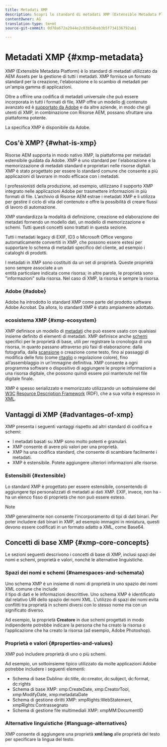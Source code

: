```yaml
---
title: Metadati XMP
description: Scopri lo standard di metadati XMP (Extensible Metadata Platform) utilizzato da Risorse AEM per la gestione dei metadati. XMP fornisce un formato standard per la creazione, l'elaborazione e lo scambio di metadati per un'ampia gamma di applicazioni.
contentOwner: AG
translation-type: tm+mt
source-git-commit: 0d70a672a2944e2c03b54beb3b5f734136792ab1

---
```



# Metadati XMP {#xmp-metadata}

XMP (Extensible Metadata Platform) è lo standard di metadati utilizzato da AEM Assets per la gestione di tutti i metadati. XMP fornisce un formato standard per la creazione, l&#39;elaborazione e lo scambio di metadati per un&#39;ampia gamma di applicazioni.

Oltre a offrire una codifica di metadati universale che può essere incorporata in tutti i formati di file, XMP offre un modello [di](xmp.md#xmp-core-concepts) contenuto avanzato ed è [supportato da Adobe](xmp.md#advantages-of-xmp) e da altre aziende, in modo che gli utenti di XMP, in combinazione con Risorse AEM, possano sfruttare una piattaforma potente.

La specifica [](https://www.adobe.com/devnet/xmp.html) XMP è disponibile da Adobe.

## Cos&#39;è XMP? {#what-is-xmp}

Risorse AEM supporta in modo nativo XMP, la piattaforma per metadati estensibile guidata da Adobe. XMP è uno standard per l&#39;elaborazione e la memorizzazione di metadati standard e proprietari nelle risorse digitali. XMP è stato progettato per essere lo standard comune che consente a più applicazioni di lavorare in modo efficace con i metadati.

I professionisti della produzione, ad esempio, utilizzano il supporto XMP integrato nelle applicazioni Adobe per trasmettere informazioni in più formati di file. L’archivio di Risorse AEM estrae i metadati XMP e li utilizza per gestire il ciclo di vita del contenuto e offre la possibilità di creare flussi di lavoro di automazione.

XMP standardizza la modalità di definizione, creazione ed elaborazione dei metadati fornendo un modello dati, un modello di memorizzazione e schemi. Tutti questi concetti sono trattati in questa sezione.

Tutti i metadati legacy di EXIF, ID3 o Microsoft Office vengono automaticamente convertiti in XMP, che possono essere estesi per supportare lo schema di metadati specifico del cliente, ad esempio i cataloghi di prodotti.

I metadati in XMP sono costituiti da un set di proprietà. Queste proprietà sono sempre associate a un\
entità particolare indicata come risorsa; in altre parole, le proprietà sono &quot;informazioni&quot; sulla risorsa. Nel caso di XMP, la risorsa è sempre la risorsa.

### Adobe {#adobe}

Adobe ha introdotto lo standard XMP come parte del prodotto software Adobe Acrobat. Da allora, lo standard XMP è stato ampiamente adottato.

### ecosistema XMP {#xmp-ecosystem}

XMP definisce un modello di [metadati](https://en.wikipedia.org/wiki/Metadata) che può essere usato con qualsiasi insieme definito di elementi di metadati. XMP definisce anche [schemi](https://en.wikipedia.org/wiki/XML_schema) specifici per le proprietà di base, utili per registrare la cronologia di una risorsa, in quanto passano attraverso più fasi di elaborazione: dalla fotografia, dalla [scansione](https://en.wikipedia.org/wiki/Image_scanner) o creazione come testo, fino ai passaggi di modifica delle foto (come [ritaglio](https://en.wikipedia.org/wiki/Cropping_%28image%29) o regolazione colore), fino all’assemblaggio in un’immagine definitiva. XMP consente a ogni programma software o dispositivo di aggiungere le proprie informazioni a una risorsa digitale, che possono quindi essere poi mantenute nel file digitale finale.

XMP è spesso serializzato e memorizzato utilizzando un sottoinsieme del [W3C](https://en.wikipedia.org/wiki/World_Wide_Web_Consortium) [Resource Description Framework](https://en.wikipedia.org/wiki/Resource_Description_Framework) (RDF), che a sua volta è espresso in [XML](https://en.wikipedia.org/wiki/XML).

## Vantaggi di XMP {#advantages-of-xmp}

XMP presenta i seguenti vantaggi rispetto ad altri standard di codifica e schemi:

* I metadati basati su XMP sono molto potenti e granulari.
* XMP consente di avere più valori per una proprietà.
* XMP ha una codifica standard, che consente di scambiare facilmente i metadati.
* XMP è estensibile. Potete aggiungere ulteriori informazioni alle risorse.

### Estensibili {#extensible}

Lo standard XMP è progettato per essere estensibile, consentendo di aggiungere tipi personalizzati di metadati ai dati XMP. EXIF, invece, non ha - ha un elenco fisso di proprietà che non può essere esteso.

>[!NOTE]
>
>XMP generalmente non consente l&#39;incorporamento di tipi di dati binari. Per poter includere dati binari in XMP, ad esempio immagini in miniatura, questi devono essere codificati in un formato adatto a XML, come Base64.

## Concetti di base XMP {#xmp-core-concepts}

Le sezioni seguenti descrivono i concetti di base di XMP, inclusi spazi dei nomi e schemi, proprietà e valori, nonché le alternative linguistiche.

### Spazi dei nomi e schemi {#namespaces-and-schemata}

Uno schema XMP è un insieme di nomi di proprietà in uno spazio dei nomi XML comune che include\
il tipo di dati e le informazioni descrittive. Uno schema XMP è identificato dal relativo URI dello spazio dei nomi XML. L&#39;utilizzo di spazi dei nomi evita conflitti tra proprietà in schemi diversi con lo stesso nome ma con un significato diverso.

Ad esempio, la proprietà **Creatore** in due schemi progettati in modo indipendente potrebbe indicare la persona che ha creato la risorsa o l’applicazione che ha creato la risorsa (ad esempio, Adobe Photoshop).

### Proprietà e valori {#properties-and-values}

XMP può includere proprietà di uno o più schemi.

Ad esempio, un sottoinsieme tipico utilizzato da molte applicazioni Adobe potrebbe includere i seguenti elementi:

* Schema di base Dublino: dc:title, dc:creator, dc:subject, dc:format, dc:rights
* Schema di base XMP: xmp:CreateDate, xmp:CreatorTool, xmp:ModifyDate, xmp:metadataDate
* Schema di gestione diritti XMP: xmpRights:WebStatement, xmpRights:Contrassegnato
* Schema di gestione file multimediali XMP: xmpMM:DocumentID

### Alternative linguistiche {#language-alternatives}

XMP consente di aggiungere una proprietà **xml:lang** alle proprietà del testo per specificare la lingua del testo.
